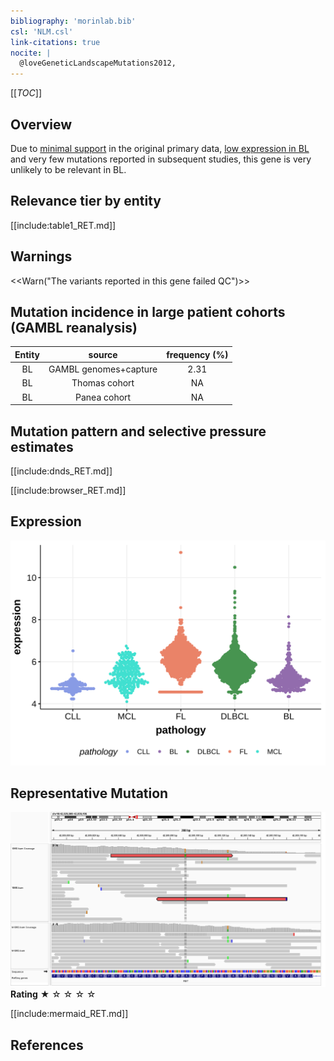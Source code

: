 ```yaml
---
bibliography: 'morinlab.bib'
csl: 'NLM.csl'
link-citations: true
nocite: |
  @loveGeneticLandscapeMutations2012, 
---
```

[[_TOC_]]

## Overview

Due to [minimal support](RET#representative-mutation) in the original primary data, [low expression in BL](RET#ret-expression) and very few mutations reported in subsequent studies, this gene is very unlikely to be relevant in BL. 



## Relevance tier by entity

[[include:table1_RET.md]]

## Warnings

<<Warn("The variants reported in this gene failed QC")>>

## Mutation incidence in large patient cohorts (GAMBL reanalysis)

|Entity|source               |frequency (%)|
|:------:|:---------------------:|:-------------:|
|BL    |GAMBL genomes+capture|2.31         |
|BL    |Thomas cohort        |  NA         |
|BL    |Panea cohort         |  NA         |

## Mutation pattern and selective pressure estimates

[[include:dnds_RET.md]]




[[include:browser_RET.md]]

## Expression
![](images/gene_expression/RET_by_pathology.svg)
<!-- ORIGIN: loveGeneticLandscapeMutations2012 -->
<!-- BL: loveGeneticLandscapeMutations2012 -->

## Representative Mutation

![](primary/Love_RET_42930092.png)
**Rating**
&starf; &star; &star; &star; &star;


[[include:mermaid_RET.md]]

## References

